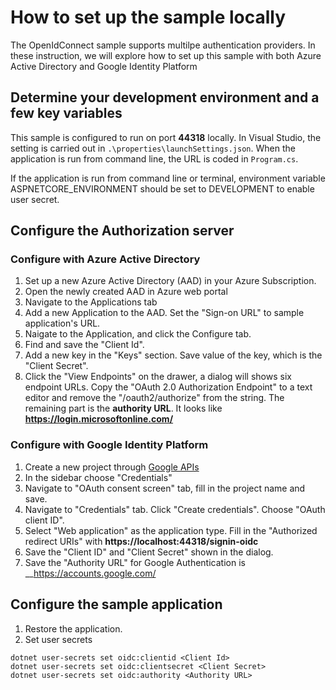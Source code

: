 # How to set up the sample locally

The OpenIdConnect sample supports multilpe authentication providers. In these instruction, we will explore how to set up this sample with both Azure Active Directory and Google Identity Platform

## Determine your development environment and a few key variables

This sample is configured to run on port __44318__ locally. In Visual Studio, the setting is carried out in `.\properties\launchSettings.json`. When the application is run from command line, the URL is coded in `Program.cs`.

If the application is run from command line or terminal, environment variable ASPNETCORE_ENVIRONMENT should be set to DEVELOPMENT to enable user secret.

## Configure the Authorization server

### Configure with Azure Active Directory

1. Set up a new Azure Active Directory (AAD) in your Azure Subscription.
2. Open the newly created AAD in Azure web portal
3. Navigate to the Applications tab
4. Add a new Application to the AAD. Set the "Sign-on URL" to sample application's URL.
5. Naigate to the Application, and click the Configure tab.
6. Find and save the "Client Id".
7. Add a new key in the "Keys" section. Save value of the key, which is the "Client Secret".
8. Click the "View Endpoints" on the drawer, a dialog will shows six endpoint URLs. Copy the "OAuth 2.0 Authorization Endpoint" to a text editor and remove the "/oauth2/authorize" from the string. The remaining part is the __authority URL__. It looks like __https://login.microsoftonline.com/<guid>__

### Configure with Google Identity Platform 

1. Create a new project through [Google APIs](console.developers.google.com)
2. In the sidebar choose "Credentials"
3. Navigate to "OAuth consent screen" tab, fill in the project name and save.
4. Navigate to "Credentials" tab. Click "Create credentials". Choose "OAuth client ID". 
5. Select "Web application" as the application type. Fill in the "Authorized redirect URIs" with __https://localhost:44318/signin-oidc__
6. Save the "Client ID" and "Client Secret" shown in the dialog.
7. Save the "Authority URL" for Google Authentication is __https://accounts.google.com/

## Configure the sample application

1. Restore the application.
2. Set user secrets

```
dotnet user-secrets set oidc:clientid <Client Id>
dotnet user-secrets set oidc:clientsecret <Client Secret>
dotnet user-secrets set oidc:authority <Authority URL>
```

